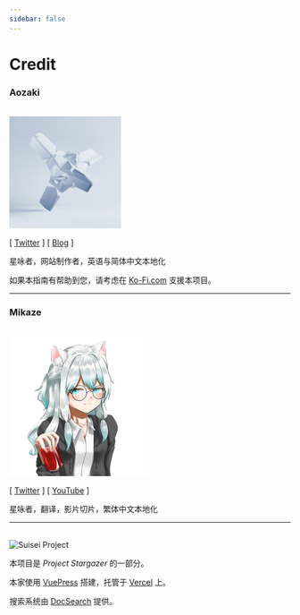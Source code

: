 ```yaml
---
sidebar: false
---
```


# Credit

<h3>Aozaki</h3>

<br>

<img src="./aozaki.jpg" height="200" width="200" />

[ [<i class="fab fa-twitter"></i> Twitter](https://twitter.com/Aozaki__) ] [ [<i class="fas fa-feather-alt"></i> Blog](https://aozaki.cc/) ]

星咏者，网站制作者，英语与简体中文本地化

如果本指南有帮助到您，请考虑在 [<i class="fas fa-coffee"></i> Ko-Fi.com](https://ko-fi.com/project_stargazer) 支援本项目。

---

<h3>Mikaze</h3>

<br>

<img src="./mikaze.jpg" width="250" />

[ [<i class="fab fa-twitter"></i> Twitter](https://twitter.com/mikaze0322) ] [ [<i class="fab fa-youtube"></i> YouTube](https://www.youtube.com/channel/UCrpkt3YHPdpciDy-96H_2mg) ]

星咏者，翻译，影片切片，繁体中文本地化

---

<br>

<img src="/Project_Stargazer.svg" alt="Suisei Project" width="185.25" height="28">

本项目是 *Project Stargazer* 的一部分。

本家使用 [VuePress](https://v2.vuepress.vuejs.org/zh/) 搭建，托管于 [Vercel](https://vercel.com/) 上。

搜索系统由 [DocSearch](https://docsearch.algolia.com/) 提供。

<!-- JS load -->

<link rel="stylesheet" href="https://cdn.jsdelivr.net/npm/@fortawesome/fontawesome-free@5.15.4/css/all.min.css" integrity="sha256-mUZM63G8m73Mcidfrv5E+Y61y7a12O5mW4ezU3bxqW4=" crossorigin="anonymous">
